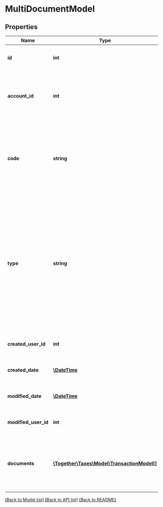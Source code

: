 # MultiDocumentModel

## Properties
Name | Type | Description | Notes
------------ | ------------- | ------------- | -------------
**id** | **int** | The unique ID number of this MultiDocument object. | [optional] 
**account_id** | **int** | The unique ID number of the AvaTax customer account that created this MultiDocument object. | [optional] 
**code** | **string** | The transaction code of the MultiDocument transaction.                All individual transactions within this MultiDocument object will have this code as a prefix. | [optional] 
**type** | **string** | Indicates the type of MultiDocument transaction.  Common values are:                * SalesOrder - An estimate that is not permanently recorded  * SalesInvoice - An invoice that can be reported on a tax return                For more information about document types, see [DocumentType](https://developer.avalara.com/api-reference/avatax/rest/v2/models/enums/DocumentType/) | [optional] 
**created_user_id** | **int** | The user ID of the user who created this record. | [optional] 
**created_date** | [**\DateTime**](\DateTime.md) | The date/time when this record was created. | [optional] 
**modified_date** | [**\DateTime**](\DateTime.md) | The date/time when this record was last modified. | [optional] 
**modified_user_id** | **int** | The user ID of the user who last modified this record. | [optional] 
**documents** | [**\Together\Taxes\Model\TransactionModel[]**](TransactionModel.md) | A separate document will exist for each unique combination of buyer and seller in this MultiDocument transaction. | [optional] 

[[Back to Model list]](../README.md#documentation-for-models) [[Back to API list]](../README.md#documentation-for-api-endpoints) [[Back to README]](../README.md)


